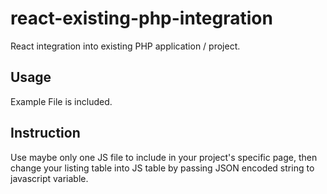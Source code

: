 # react-existing-php-integration

React integration into existing PHP application / project.

## Usage
Example File is included.

## Instruction
Use maybe only one JS file to include in your project's specific page, then change your listing table into JS table by passing JSON encoded string to javascript variable.


